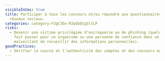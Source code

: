 ```yaml
---
visibleInCms: true
title: Participer à tous les concours et/ou répondre aux questionnaires des
  réseaux sociaux.
categories: category-F3gC3Ox-MJpGbDCgSltLP
risks:
  - Devenir une victime privilégiée d’escroquerie ou de phishing (quelqu’un se
    fait passer pour un organisme ou une personne de confiance dans un but
    malveillant de recueillir des informations personnelles).
goodPractices:
  - Vérifier la source et l’authenticité des comptes et des concours en ligne.
---
```

